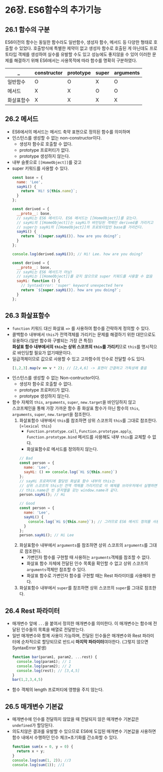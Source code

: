 # 26장. ES6함수의 추가기능

## 26.1 함수의 구분

ES6이전의 함수는 동일한 함수라도 일반함수, 생성자 함수, 메서드 등 다양한 형태로 호출할 수 있었다. 호출방식에 특별한 제약이 없고 생성자 함수로 호출된 게 아닌데도 프로토타입 객체를 생성하여 실수를 유발할 수도 있고 성능에도 좋지않을 수 있어 이러한 문제를 해결하기 위해 ES6에서는 사용목적에 따라 함수를 명확히 구분하였다.

_|constructor|prototype|super|arguments
-|-|-|-|-
일반함수|O|O|X|O
메서드|X|X|O|O
화살표함수|X|X|X|X



## 26.2 메서드

- ES6에서의 메서드는 메서드 축약 표현으로 정의된 함수를 의미하며
- 인스턴스를 생성할 수 없는 non-constructor이다.
  - 생성자 함수로 호출할 수 없다.
  - prototype 프로퍼티가 없다.
  - prototype 생성하지 않는다.
- 내부 슬롯으로 `[[HomeObject]]`를 갖고
- super 키워드를 사용할 수 있다.
  ```js
  const base = {
    name: 'Lee',
    sayHi() {
      return `Hi! ${this.name}`;
    }
  };

  const derived = {
    __proto__: base,
    // sayHi는 ES6 메서드다. ES6 메서드는 [[HomeObject]]를 갖는다.
    // sayHi의 [[HomeObject]]는 sayHi가 바인딩된 객체인 derived를 가리키고
    // super는 sayHi의 [[HomeObject]]의 프로토타입인 base를 가리킨다.
    sayHi() {
      return `${super.sayHi()}. how are you doing?`;
    }
  };

  console.log(derived.sayHi()); // Hi! Lee. how are you doing?
  ```
  ```js
  const derived = {
    __proto__: base,
    // sayHi는 ES6 메서드가 아님!
    // sayHi는 [[HomeObject]]를 갖지 않으므로 super 키워드를 사용할 수 없음
    sayHi: function () {
      // SyntaxError: 'super' keyword unexpected here
      return `${super.sayHi()}. how are you doing?`;
    }
  };
  ```


## 26.3 화살표함수


- `function` 키워드 대신 화살표 `=>` 를 사용하여 함수를 간략하게 정의할 수 있다.
- 콜백함수 내부에서 `this`가 전역객체를 가리키는 문제를 해결하기 위한 대안으로도 유용하다.(일반 함수와 구별되는 가장 큰 특징)  
  **화살표 함수 내부에서의 `this`는 상위 스코프의 `this`를 가리키**므로 `this`를 명시적으로 바인딩할 필요가 없기때문이다.
- 일급객체이므로 값으로 사용할 수 있고 고차함수의 인수로 전달할 수도 있다.
  ```js
  [1,2,3].map(v => v * 2); // [2,4,6] -> 표현이 간결하고 가독성에 좋음
  ```
- 인스턴스를 생성할 수 없는 Non-contructor이다.
  - 생성자 함수로 호출할 수 없다.
  - prototype 프로퍼티가 없다.
  - prototype 생성하지 않는다.
- 함수 자체의 `this`, `arguments`, `super`, `new.target`을 바인딩하지 않고  
  스코프체인을 통해 가장 가까운 함수 중 화살표 함수가 아닌 함수의 `this`, `arguments`, `super`, `new.target`을 참조한다.
  1. 화살표함수 내부에서 `this`를 참조하면 상위 스코프의 `this`를 그대로 참조한다. (=`lexical this`)
      - `Function.prototype.call`, `Function.prototype.apply`, `Function.prototype.bind` 메서드를 사용해도 내부 `this`를 교체할 수 없다.
      - 화살표함수로 메서드를 정의하지 않는다.
      ```jsx
      // Bad
      const person = {
        name: 'Lee',
        sayHi: () => console.log(`Hi ${this.name}`)
      };
      // sayHi 프로퍼티에 할당된 화살표 함수 내부의 this는
      // 상위 스코프의 this인 전역 객체를 가리키므로 이 예제를 브라우저에서 실행하면
      // this.name은 빈 문자열을 갖는 window.name과 같다.
      person.sayHi(); // Hi
      ```
      ```jsx
      // Good
      const person = {
        name: 'Lee',
        sayHi() {
          console.log(`Hi ${this.name}`); // 그러므로 ES6 메서드 정의를 사용하자!
        }
      };
      person.sayHi(); // Hi Lee
      ```
  2. 화살표함수 내부에서 `arguments`를 참조하면 상위 스코프의 `arguments`를 그대로 참조한다.
      - 가변인자 함수를 구현할 때 사용하는 `arguments`객체를 참조할 수 없다.
       - 화살표 함수 자체에 전달된 인수 목록을 확인할 수 없고 상위 스코프의 `arguments`객체만 참조할 수 있다.
       - 화살표 함수로 가변인자 함수를 구현할 때는 Rest 파라미터를 사용해야 한다.
  3. 화살표함수 내부에서 `super`를 참조하면 상위 스코프의 `super`를 그대로 참조한다.




## 26.4 Rest 파라미터

- 매개변수 앞에 `...`을 붙여서 정의한 매개변수를 의미한다. 이 매개변수는 함수에 전달된 인수들의 목록을 배열로 전달받는다.
- 일반 매개변수와 함께 사용이 가능하며, 전달된 인수들은 매개변수와 Rest 파라미터에 순차적으로 할당되므로 반드시 **마지막 파라미터**여야한다. (그렇지 않으면 SyntaxError 발생)
  ```js
  function bar(param1, param2, ...rest) {
    console.log(param1); // 1
    console.log(param2); // 2
    console.log(rest); // [3,4,5]
  }
  bar(1,2,3,4,5)
  ```
- 함수 객체의 length 프로퍼티에 영향을 주지 않는다.



## 26.5 매개변수 기본값

- 매개변수에 인수를 전달하지 않았을 때 전달되지 않은 매개변수 기본값은 `undefined`가 할당된다.
- 의도치않은 결과를 유발할 수 있으므로 ES6에 도입된 매개변수 기본값을 사용하면 함수 내에서 수행하던 인수 체크•초기화를 간소화할 수 있다.
  ```jsx
  function sum(x = 0, y = 0) {
    return x + y;
  }
  console.log(sum(1, 2)); //3
  console.log(sum(1)); //1
  ```
